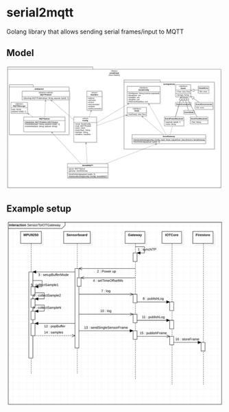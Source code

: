 # serial2mqtt

Golang library that allows sending serial frames/input to MQTT

## Model

![Model](./doc/model.png)


## Example setup

![Example setup](./doc/example-setup.png)
